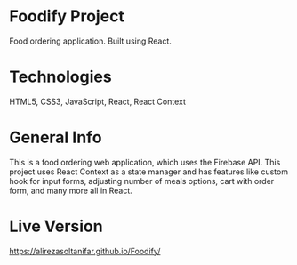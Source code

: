 # Foodify Project

Food ordering application. Built using React.

# Technologies

HTML5, CSS3, JavaScript, React, React Context

# General Info

This is a food ordering web application, which uses the Firebase API. This project uses React Context as a state manager and has features like custom hook for input forms, adjusting number of meals options, cart with order form, and many more all in React.

# Live Version

https://alirezasoltanifar.github.io/Foodify/
